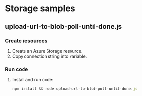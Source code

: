 # Storage samples

## upload-url-to-blob-poll-until-done.js

### Create resources

1. Create an Azure Storage resource. 
1. Copy connection string into variable.

### Run code

1. Install and run code:

    ```javascript
    npm install && node upload-url-to-blob-poll-until-done.js
    ```